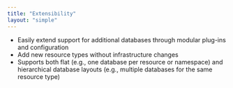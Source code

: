 ```yaml
---
title: "Extensibility"
layout: "simple"
---
```


- Easily extend support for additional databases through modular plug-ins and configuration
- Add new resource types without infrastructure changes
- Supports both flat (e.g., one database per resource or namespace)
  and hierarchical database layouts (e.g., multiple databases for the same resource type)